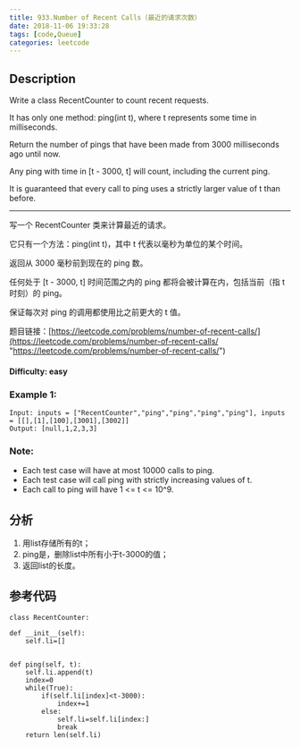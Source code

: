 ```yaml
---
title: 933.Number of Recent Calls（最近的请求次数）
date: 2018-11-06 19:33:28
tags: [code,Queue]
categories: leetcode
---
```

## Description

Write a class RecentCounter to count recent requests.

It has only one method: ping(int t), where t represents some time in milliseconds.

Return the number of pings that have been made from 3000 milliseconds ago until now.

Any ping with time in [t - 3000, t] will count, including the current ping.

It is guaranteed that every call to ping uses a strictly larger value of t than before.

---

写一个 RecentCounter 类来计算最近的请求。

它只有一个方法：ping(int t)，其中 t 代表以毫秒为单位的某个时间。

返回从 3000 毫秒前到现在的 ping 数。

任何处于 [t - 3000, t] 时间范围之内的 ping 都将会被计算在内，包括当前（指 t 时刻）的 ping。

保证每次对 ping 的调用都使用比之前更大的 t 值。

题目链接：[https://leetcode.com/problems/number-of-recent-calls/](https://leetcode.com/problems/number-of-recent-calls/ "https://leetcode.com/problems/number-of-recent-calls/")

#### Difficulty: easy

<!-- more -->

### Example 1:

	Input: inputs = ["RecentCounter","ping","ping","ping","ping"], inputs = [[],[1],[100],[3001],[3002]]
	Output: [null,1,2,3,3]

### Note:

- Each test case will have at most 10000 calls to ping.
- Each test case will call ping with strictly increasing values of t.
- Each call to ping will have 1 <= t <= 10^9.

## 分析

1. 用list存储所有的t；
2. ping是，删除list中所有小于t-3000的值；
3. 返回list的长度。

## 参考代码
	
	class RecentCounter:

    def __init__(self):
        self.li=[]
        

    def ping(self, t):
        self.li.append(t)
        index=0
        while(True):
            if(self.li[index]<t-3000):
                index+=1
            else:
                self.li=self.li[index:]
                break
        return len(self.li)